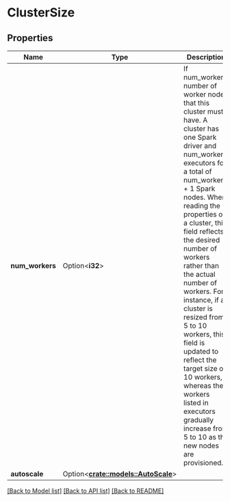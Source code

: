 # ClusterSize

## Properties

Name | Type | Description | Notes
------------ | ------------- | ------------- | -------------
**num_workers** | Option<**i32**> | If num_workers, number of worker nodes that this cluster must have. A cluster has one Spark driver and num_workers executors for a total of num_workers + 1 Spark nodes. When reading the properties of a cluster, this field reflects the desired number of workers rather than the actual number of workers. For instance, if a cluster is resized from 5 to 10 workers, this field is updated to reflect the target size of 10 workers, whereas the workers listed in executors gradually increase from 5 to 10 as the new nodes are provisioned. | [optional]
**autoscale** | Option<[**crate::models::AutoScale**](AutoScale.md)> |  | [optional]

[[Back to Model list]](../README.md#documentation-for-models) [[Back to API list]](../README.md#documentation-for-api-endpoints) [[Back to README]](../README.md)


